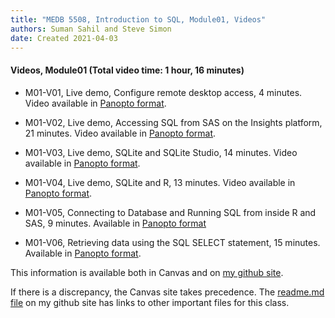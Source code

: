 ```yaml
---
title: "MEDB 5508, Introduction to SQL, Module01, Videos"
authors: Suman Sahil and Steve Simon
date: Created 2021-04-03
---
```


#### Videos, Module01 (Total video time: 1 hour, 16 minutes)

+ M01-V01, Live demo, Configure remote desktop access, 4 minutes. Video available in [Panopto format][m01v01].

+ M01-V02, Live demo, Accessing SQL from SAS on the Insights platform, 21 minutes. Video available in [Panopto format][m01v02].

+ M01-V03, Live demo, SQLite and SQLite Studio, 14 minutes. Video available in [Panopto format][m01v03].

+ M01-V04, Live demo, SQLite and R, 13 minutes. Video available in [Panopto format][m01v04].

+ M01-V05, Connecting to Database and Running SQL from inside R and SAS, 9 minutes. Available in [Panopto format][m01v05]

+ M01-V06, Retrieving data using the SQL SELECT statement, 15 minutes. Available in [Panopto format][m01v06].

<!---my git--->
This information is available both in Canvas and on [my github site][thisf].

If there is a discrepancy, the Canvas site takes precedence. The [readme.md file][mygit] on my github site has links to other important files for this class.

[thisf]: https://github.com/pmean/introduction-to-sql/blob/master/modules/5508-01-videos.md
[mygit]: https://github.com/pmean/introduction-to-sql/blob/master/README.md
<!---my git--->

[m01v01]: https://umsystem.hosted.panopto.com/Panopto/Pages/Viewer.aspx?id=5672c2bb-27c0-4908-b7e3-aaaa0128be5b
[m01v02]: https://umsystem.hosted.panopto.com/Panopto/Pages/Viewer.aspx?id=77cc43a3-6adc-462d-b931-aab001185329
[m01v03]: https://umsystem.hosted.panopto.com/Panopto/Pages/Viewer.aspx?id=9f7d698a-3161-4ba5-ac91-aaad00f39cf8
[m01v04]: https://umsystem.hosted.panopto.com/Panopto/Pages/Viewer.aspx?id=cc8ab06c-5e5f-4cfd-8a2e-aaad010398ff
[m01V05]: https://umsystem.hosted.panopto.com/Panopto/Pages/Viewer.aspx?id=617dafb4-b773-4c78-ab31-aaaa00ff29e3
[m01V06]: https://umsystem.hosted.panopto.com/Panopto/Pages/Viewer.aspx?id=4b2a0448-a776-46eb-a17f-aaa7010bfcbb

